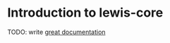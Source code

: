 # Introduction to lewis-core

TODO: write [great documentation](http://jacobian.org/writing/great-documentation/what-to-write/)
